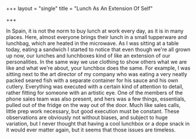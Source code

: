 +++
layout = "single"
title = "Lunch As An Extension Of Self"

+++

In Spain, it is not the norm to buy lunch at work every day, as it is in many places. Here, almost everyone brings their lunch in a small tupperware and lunchbag, which are heated in the microwave.
As I was sitting at a table today, eating a sandwich I started to notice that even though we're all grown up now, our lunches and lunchboxes kind of like an extension of our personalities. In the same way we use clothing to show others what we are like and what we're about, your lunchbox does the same. For example, I was sitting next to the art director of my company who was eating a very neatly packed seared fish with a separate container for his sauce and his own cutlery. Everything was executed with a certain kind of attention to detail, rather fitting for someone with an artistic eye. One of the members of the phone sales team was also present, and hers was a few things, essentials, pulled out of the fridge on the way out of the door. Much like sales calls, little prep work necessary, but good execution must be constant. 
These observations are obviously not without biases, and subject to huge variation, but I never thought that having a cool lunchbox or a dope snack in it would ever matter again, but it seems that those issues are timeless. 
